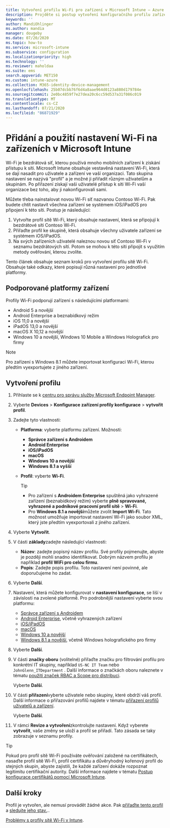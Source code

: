 ```yaml
---
title: Vytvoření profilu Wi-Fi pro zařízení v Microsoft Intune – Azure | Microsoft Docs
description: Projděte si postup vytvoření konfiguračního profilu zařízení v Microsoft Intune. Vytvářejte profily pro správce zařízení s Androidem, Android Enterprise, iOS pro Android, iOS, iPadOS, macOS, Windows 10 a novější a Windows Holografick pro firmy. Pomocí těchto profilů můžete vytvořit připojení Wi-Fi pro použití certifikátů, volbu typu protokolu EAP, výběr metody ověřování, povolení proxy a další.
keywords: ''
author: MandiOhlinger
ms.author: mandia
manager: dougeby
ms.date: 07/20/2020
ms.topic: how-to
ms.service: microsoft-intune
ms.subservice: configuration
ms.localizationpriority: high
ms.technology: ''
ms.reviewer: maholdaa
ms.suite: ems
search.appverid: MET150
ms.custom: intune-azure
ms.collection: M365-identity-device-management
ms.openlocfilehash: 25b07dcbb76f6d4a8aae964d0123a880d179784e
ms.sourcegitcommit: 2e0bc4859f7e27dea20c6cc59d537a31f086c019
ms.translationtype: MT
ms.contentlocale: cs-CZ
ms.lasthandoff: 07/21/2020
ms.locfileid: "86871929"
---
```

# <a name="add-and-use-wi-fi-settings-on-your-devices-in-microsoft-intune"></a>Přidání a použití nastavení Wi-Fi na zařízeních v Microsoft Intune

Wi-Fi je bezdrátová síť, kterou používá mnoho mobilních zařízení k získání přístupu k síti. Microsoft Intune obsahuje vestavěná nastavení Wi-Fi, která se dají nasadit pro uživatele a zařízení ve vaší organizaci. Tato skupina nastavení se nazývá "profil" a je možné ji přiřadit různým uživatelům a skupinám. Po přiřazení získají vaši uživatelé přístup k síti Wi-Fi vaší organizace bez toho, aby ji nakonfigurovali sami.

Můžete třeba nainstalovat novou Wi-Fi síť nazvanou Contoso Wi-Fi. Pak budete chtít nastavit všechna zařízení se systémem iOS/iPadOS pro připojení k této síti. Postup je následující:

1. Vytvořte profil sítě Wi-Fi, který obsahuje nastavení, která se připojují k bezdrátové síti Contoso Wi-Fi.
2. Přiřaďte profil ke skupině, která obsahuje všechny uživatele zařízení se systémem iOS/iPadOS.
3. Na svých zařízeních uživatelé naleznou novou síť Contoso Wi-Fi v seznamu bezdrátových sítí. Potom se mohou k této síti připojit s využitím metody ověřování, kterou zvolíte.

Tento článek obsahuje seznam kroků pro vytvoření profilu sítě Wi-Fi. Obsahuje také odkazy, které popisují různá nastavení pro jednotlivé platformy.

## <a name="supported-device-platforms"></a>Podporované platformy zařízení

Profily Wi-Fi podporují zařízení s následujícími platformami:

- Android 5 a novější
- Android Enterprise a beznabídkový režim
- iOS 11,0 a novější
- iPadOS 13,0 a novější
- macOS X 10,12 a novější
- Windows 10 a novější, Windows 10 Mobile a Windows Holografick pro firmy

> [!NOTE]
> Pro zařízení s Windows 8.1 můžete importovat konfiguraci Wi-Fi, kterou předtím vyexportujete z jiného zařízení.

## <a name="create-the-profile"></a>Vytvoření profilu

1. Přihlaste se k [centru pro správu služby Microsoft Endpoint Manager](https://go.microsoft.com/fwlink/?linkid=2109431).
2. Vyberte **Devices**  >  **Konfigurace zařízení profily konfigurace**  >  **vytvořit profil**.
3. Zadejte tyto vlastnosti:

    - **Platforma**: vyberte platformu zařízení. Možnosti:

      - **Správce zařízení s Androidem**
      - **Android Enterprise**
      - **iOS/iPadOS**
      - **macOS**
      - **Windows 10 a novější**
      - **Windows 8.1 a vyšší**

    - **Profil**: vyberte **Wi-Fi**.

      > [!TIP]
      >
      > - Pro zařízení s **Androidem Enterprise** spuštěná jako vyhrazené zařízení (beznabídkový režim) vyberte **plně spravované, vyhrazené a podnikové pracovní profil sítě**  >  **Wi-Fi**.
      > - Pro **Windows 8.1 a novější**můžete zvolit **Import Wi-Fi**. Tato možnost umožňuje importovat nastavení Wi-Fi jako soubor XML, který jste předtím vyexportovali z jiného zařízení.

4. Vyberte **Vytvořit**.
5. V části **základy**zadejte následující vlastnosti:

    - **Název**: zadejte popisný název profilu. Své profily pojmenujte, abyste je později mohli snadno identifikovat. Dobrým názvem profilu je například **profil WiFi pro celou firmu**.
    - **Popis**: Zadejte popis profilu. Toto nastavení není povinné, ale doporučujeme ho zadat.

6. Vyberte **Další**.
7. Nastavení, která můžete konfigurovat v **nastavení konfigurace**, se liší v závislosti na zvolené platformě. Pro podrobnější nastavení vyberte svou platformu:

    - [Správce zařízení s Androidem](wi-fi-settings-android.md)
    - [Android Enterprise](wi-fi-settings-android-enterprise.md), včetně vyhrazených zařízení
    - [iOS/iPadOS](wi-fi-settings-ios.md)
    - [macOS](wi-fi-settings-macos.md)
    - [Windows 10 a novější](wi-fi-settings-windows.md)
    - [Windows 8.1 a novější](wi-fi-settings-import-windows-8-1.md), včetně Windows holografického pro firmy

8. Vyberte **Další**.
9. V části **značky oboru** (volitelné) přiřaďte značku pro filtrování profilu pro konkrétní IT skupiny, například `US-NC IT Team` nebo `JohnGlenn_ITDepartment` . Další informace o značkách oboru naleznete v tématu [použití značek RBAC a Scope pro distribuci](../fundamentals/scope-tags.md).

    Vyberte **Další**.

10. V části **přiřazení**vyberte uživatele nebo skupiny, které obdrží váš profil. Další informace o přiřazování profilů najdete v tématu [přiřazení profilů uživatelů a zařízení](device-profile-assign.md).

    Vyberte **Další**.

11. V rámci **Revize a vytvoření**zkontrolujte nastavení. Když vyberete **vytvořit**, vaše změny se uloží a profil se přiřadí. Tato zásada se taky zobrazuje v seznamu profily.

> [!TIP]
> Pokud pro profil sítě Wi-Fi používáte ověřování založené na certifikátech, nasaďte profil sítě Wi-Fi, profil certifikátu a důvěryhodný kořenový profil do stejných skupin, abyste zajistili, že každé zařízení dokáže rozpoznat legitimitu certifikační autority.  Další informace najdete v tématu [Postup konfigurace certifikátů pomocí Microsoft Intune](../protect/certificates-configure.md).

## <a name="next-steps"></a>Další kroky

Profil je vytvořen, ale nemusí provádět žádné akce. Pak [přiřaďte tento profil](device-profile-assign.md) a [sledujte jeho stav.](device-profile-monitor.md)..

[Problémy s profily sítě Wi-Fi v Intune](troubleshoot-wi-fi-profiles.md).
